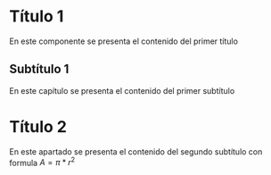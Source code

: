 # Título 1
En este componente se presenta el contenido del primer título
## Subtítulo 1
En este capítulo se presenta el contenido del primer subtítulo
# Título 2
En este apartado se presenta el contenido del segundo subtítulo con formula
 $A = \pi*r^{2}$
